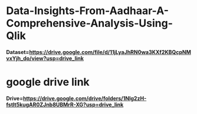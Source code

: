 # Data-Insights-From-Aadhaar-A-Comprehensive-Analysis-Using-Qlik
**Dataset=https://drive.google.com/file/d/11jLyaJhRN0wa3KXf2KBQcpNMvxYjh_do/view?usp=drive_link**
# google drive link
**Drive=https://drive.google.com/drive/folders/1Nlg2zH-fstlt5kugAR0ZJnb8UBMrR-XG?usp=drive_link**
